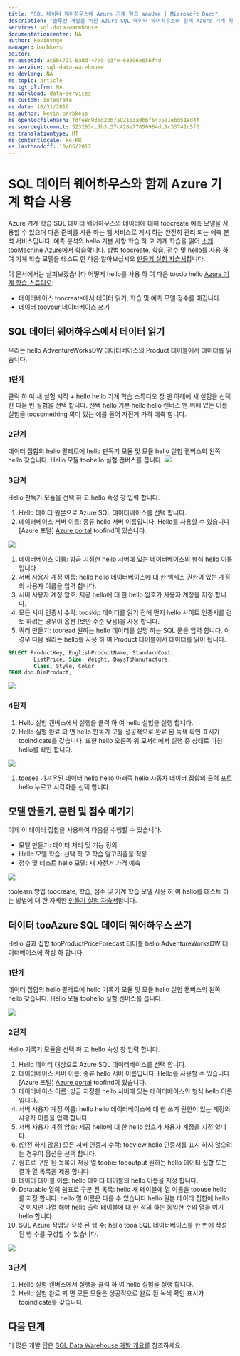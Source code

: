 ```yaml
---
title: "SQL 데이터 웨어하우스에 Azure 기계 학습 aaaUse | Microsoft Docs"
description: "솔루션 개발을 위한 Azure SQL 데이터 웨어하우스와 함께 Azure 기계 학습 사용을 위한 팁"
services: sql-data-warehouse
documentationcenter: NA
author: kevinvngo
manager: barbkess
editor: 
ms.assetid: ac6bc731-6add-47a9-b3fe-68996e656f4d
ms.service: sql-data-warehouse
ms.devlang: NA
ms.topic: article
ms.tgt_pltfrm: NA
ms.workload: data-services
ms.custom: integrate
ms.date: 10/31/2016
ms.author: kevin;barbkess
ms.openlocfilehash: fdfe8c936d2bb7a02163a0bbf6435e1ebd518d4f
ms.sourcegitcommit: 523283cc1b3c37c428e77850964dc1c33742c5f0
ms.translationtype: MT
ms.contentlocale: ko-KR
ms.lasthandoff: 10/06/2017
---
```

# <a name="use-azure-machine-learning-with-sql-data-warehouse"></a>SQL 데이터 웨어하우스와 함께 Azure 기계 학습 사용
Azure 기계 학습 SQL 데이터 웨어하우스의 데이터에 대해 toocreate 예측 모델을 사용할 수 있으며 다음 준비를 사용 하는 웹 서비스로 게시 하는 완전히 관리 되는 예측 분석 서비스입니다. 예측 분석의 hello 기본 사항 학습 하 고 기계 학습을 읽어 [소개 tooMachine Azure에서 학습][Introduction tooMachine Learning on Azure]합니다.  방법 toocreate, 학습, 점수 및 hello를 사용 하 여 기계 학습 모델을 테스트 한 다음 알아보십시오 [만들기 실험 자습서][Create experiment tutorial]합니다.

이 문서에서는 살펴보겠습니다 어떻게 hello를 사용 하 여 다음 toodo hello [Azure 기계 학습 스튜디오][Azure Machine Learning Studio]:

* 데이터베이스 toocreate에서 데이터 읽기, 학습 및 예측 모델 점수를 매깁니다.
* 데이터 tooyour 데이터베이스 쓰기

## <a name="read-data-from-sql-data-warehouse"></a>SQL 데이터 웨어하우스에서 데이터 읽기
우리는 hello AdventureWorksDW 데이터베이스의 Product 테이블에서 데이터를 읽습니다.

### <a name="step-1"></a>1단계
클릭 하 여 새 실험 시작 + hello hello 기계 학습 스튜디오 창 맨 아래에 새 실험을 선택한 다음 빈 실험을 선택 합니다. 선택 hello 기본 hello hello 캔버스 맨 위에 있는 이름 실험을 toosomething 의미 있는 예를 들어 자전거 가격 예측 합니다.

### <a name="step-2"></a>2단계
데이터 집합의 hello 팔레트에 hello 판독기 모듈 및 모듈 hello 실험 캔버스의 왼쪽 hello 찾습니다. Hello 모듈 toohello 실험 캔버스를 끕니다.
![][drag_reader]

### <a name="step-3"></a>3단계
Hello 판독기 모듈을 선택 하 고 hello 속성 창 입력 합니다.

1. Hello 데이터 원본으로 Azure SQL 데이터베이스를 선택 합니다.
2. 데이터베이스 서버 이름: 종류 hello 서버 이름입니다. Hello를 사용할 수 있습니다 [Azure 포털] [ Azure portal] toofind이 있습니다.

![][server_name]

1. 데이터베이스 이름: 방금 지정한 hello 서버에 있는 데이터베이스의 형식 hello 이름입니다.
2. 서버 사용자 계정 이름: hello hello 데이터베이스에 대 한 액세스 권한이 있는 계정의 사용자 이름을 입력 합니다.
3. 서버 사용자 계정 암호: 제공 hello에 대 한 hello 암호가 사용자 계정을 지정 합니다.
4. 모든 서버 인증서 수락: tooskip 데이터를 읽기 전에 먼저 hello 사이트 인증서를 검토 하려는 경우이 옵션 (보안 수준 낮음)을 사용 합니다.
5. 쿼리 만들기: tooread 원하는 hello 데이터를 설명 하는 SQL 문을 입력 합니다. 이 경우 다음 쿼리는 hello를 사용 하 여 Product 테이블에서 데이터를 읽이 됩니다.

```SQL
SELECT ProductKey, EnglishProductName, StandardCost,
        ListPrice, Size, Weight, DaysToManufacture,
        Class, Style, Color
FROM dbo.DimProduct;
```

![][reader_properties]

### <a name="step-4"></a>4단계
1. Hello 실험 캔버스에서 실행을 클릭 하 여 hello 실험을 실행 합니다.
2. Hello 실험 완료 되 면 hello 판독기 모듈 성공적으로 완료 된 녹색 확인 표시가 tooindicate를 갖습니다. 또한 hello 오른쪽 위 모서리에서 실행 중 상태로 마침 hello를 확인 합니다.

![][run]

1. toosee 가져온된 데이터 hello hello 아래쪽 hello 자동차 데이터 집합의 출력 포트 hello 누르고 시각화를 선택 합니다.

## <a name="create-train-and-score-a-model"></a>모델 만들기, 훈련 및 점수 매기기
이제 이 데이터 집합을 사용하여 다음을 수행할 수 있습니다.

* 모델 만들기: 데이터 처리 및 기능 정의
* Hello 모델 학습: 선택 하 고 학습 알고리즘을 적용
* 점수 및 테스트 hello 모델: 새 자전거 가격 예측

![][model]

toolearn 방법 toocreate, 학습, 점수 및 기계 학습 모델 사용 하 여 hello를 테스트 하는 방법에 대 한 자세한 [만들기 실험 자습서][Create experiment tutorial]합니다.

## <a name="write-data-tooazure-sql-data-warehouse"></a>데이터 tooAzure SQL 데이터 웨어하우스 쓰기
Hello 결과 집합 tooProductPriceForecast 테이블 hello AdventureWorksDW 데이터베이스에 작성 하 합니다.

### <a name="step-1"></a>1단계
데이터 집합의 hello 팔레트에 hello 기록기 모듈 및 모듈 hello 실험 캔버스의 왼쪽 hello 찾습니다. Hello 모듈 toohello 실험 캔버스를 끕니다.

![][drag_writer]

### <a name="step-2"></a>2단계
Hello 기록기 모듈을 선택 하 고 hello 속성 창 입력 합니다.

1. Hello 데이터 대상으로 Azure SQL 데이터베이스를 선택 합니다.
2. 데이터베이스 서버 이름: 종류 hello 서버 이름입니다. Hello를 사용할 수 있습니다 [Azure 포털] [ Azure portal] toofind이 있습니다.
3. 데이터베이스 이름: 방금 지정한 hello 서버에 있는 데이터베이스의 형식 hello 이름입니다.
4. 서버 사용자 계정 이름: hello hello 데이터베이스에 대 한 쓰기 권한이 있는 계정의 사용자 이름을 입력 합니다.
5. 서버 사용자 계정 암호: 제공 hello에 대 한 hello 암호가 사용자 계정을 지정 합니다.
6. (안전 하지 않음) 모든 서버 인증서 수락: tooview hello 인증서를 표시 하지 않으려는 경우이 옵션을 선택 합니다.
7. 쉼표로 구분 된 목록이 저장 열 toobe: toooutput 원하는 hello 데이터 집합 또는 결과 열 목록을 제공 합니다.
8. 데이터 테이블 이름: hello 데이터 테이블의 hello 이름을 지정 합니다.
9. Datatable 열의 쉼표로 구분 된 목록: hello 새 테이블에 열 이름을 toouse hello를 지정 합니다. hello 열 이름은 다를 수 있습니다 hello 원본 데이터 집합에 hello 것 이지만 나열 해야 hello 출력 테이블에 대 한 정의 하는 동일한 수의 열을 여기 hello 합니다.
10. SQL Azure 작업당 작성 된 행 수: hello tooa SQL 데이터베이스를 한 번에 작성 된 행 수를 구성할 수 있습니다.

![][writer_properties]

### <a name="step-3"></a>3단계
1. Hello 실험 캔버스에서 실행을 클릭 하 여 hello 실험을 실행 합니다.
2. Hello 실험 완료 되 면 모든 모듈은 성공적으로 완료 된 녹색 확인 표시가 tooindicate를 갖습니다.

## <a name="next-steps"></a>다음 단계
더 많은 개발 팁은 [SQL Data Warehouse 개발 개요][SQL Data Warehouse development overview]를 참조하세요.

<!--Image references-->

[drag_reader]: ./media/sql-data-warehouse-integrate-azure-machine-learning/ml-drag-reader.png
[server_name]: ./media/sql-data-warehouse-integrate-azure-machine-learning/dw-server-name.png
[reader_properties]: ./media/sql-data-warehouse-integrate-azure-machine-learning/ml-reader-properties.png
[run]: ./media/sql-data-warehouse-integrate-azure-machine-learning/ml-finished-running.png
[model]: ./media/sql-data-warehouse-integrate-azure-machine-learning/ml-create-train-score-model.png
[drag_writer]: ./media/sql-data-warehouse-integrate-azure-machine-learning/ml-drag-writer.png
[writer_properties]: ./media/sql-data-warehouse-integrate-azure-machine-learning/ml-writer-properties.png

<!--Article references-->

[SQL Data Warehouse development overview]: ./sql-data-warehouse-overview-develop.md
[Create experiment tutorial]: https://azure.microsoft.com/documentation/articles/machine-learning-create-experiment/
[Introduction toomachine learning on Azure]: https://azure.microsoft.com/documentation/articles/machine-learning-what-is-machine-learning/
[Azure Machine Learning Studio]: https://studio.azureml.net/Home
[Azure portal]: https://portal.azure.com/

<!--MSDN references-->

<!--Other Web references-->

[Azure Machine Learning documentation]: http://azure.microsoft.com/documentation/services/machine-learning/
